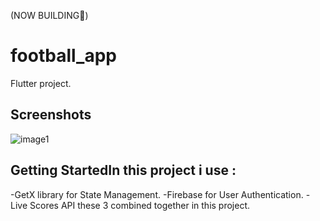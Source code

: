 (NOW BUILDING🔨)
# football_app
Flutter project.
## Screenshots
![image1](https://user-images.githubusercontent.com/93643219/188664146-8054c6bc-cda4-4665-9e36-8288bfe73363.jpeg)
## Getting StartedIn this project i use :
-GetX library for State Management.
-Firebase for User Authentication.
-Live Scores API
these 3 combined together in this project.
